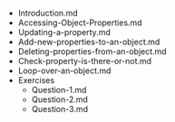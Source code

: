 - Introduction.md
- Accessing-Object-Properties.md
- Updating-a-property.md
- Add-new-properties-to-an-object.md
- Deleting-properties-from-an-object.md
- Check-property-is-there-or-not.md
- Loop-over-an-object.md
- Exercises
    - Question-1.md
    - Question-2.md
    - Question-3.md